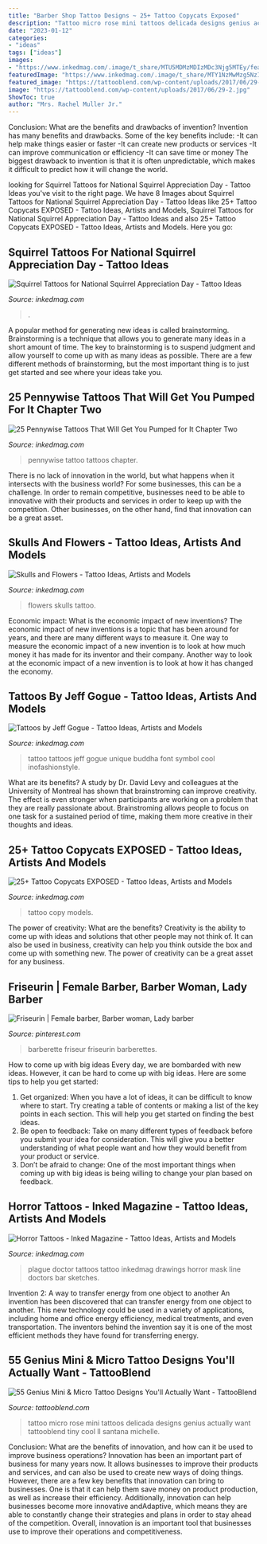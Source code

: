 ```yaml
---
title: "Barber Shop Tattoo Designs ~ 25+ Tattoo Copycats Exposed"
description: "Tattoo micro rose mini tattoos delicada designs genius actually want tattooblend tiny cool ll santana michelle"
date: "2023-01-12"
categories:
- "ideas"
tags: ["ideas"]
images:
- "https://www.inkedmag.com/.image/t_share/MTU5MDMzMDIzMDc3Njg5MTEy/feature.jpg"
featuredImage: "https://www.inkedmag.com/.image/t_share/MTY1NzMwMzg5NzI0MjQzMDM3/pennywise-tattoos-fb.jpg"
featured_image: "https://tattooblend.com/wp-content/uploads/2017/06/29-2.jpg"
image: "https://tattooblend.com/wp-content/uploads/2017/06/29-2.jpg"
ShowToc: true
author: "Mrs. Rachel Muller Jr."
---
```



Conclusion: What are the benefits and drawbacks of invention?
Invention has many benefits and drawbacks. Some of the key benefits include: 
-It can help make things easier or faster 
-It can create new products or services 
-It can improve communication or efficiency 
-It can save time or money 
The biggest drawback to invention is that it is often unpredictable, which makes it difficult to predict how it will change the world.

	

		
looking for Squirrel Tattoos for National Squirrel Appreciation Day - Tattoo Ideas you've visit to the right page. We have 8 Images about Squirrel Tattoos for National Squirrel Appreciation Day - Tattoo Ideas like 25+ Tattoo Copycats EXPOSED - Tattoo Ideas, Artists and Models, Squirrel Tattoos for National Squirrel Appreciation Day - Tattoo Ideas and also 25+ Tattoo Copycats EXPOSED - Tattoo Ideas, Artists and Models. Here you go:
		
    
## Squirrel Tattoos For National Squirrel Appreciation Day - Tattoo Ideas

<img loading=lazy src="https://www.inkedmag.com/.image/t_share/MTY5OTAzOTE2MDE0NjQzMDAz/squirrel.png" onerror="this.onerror=null;this.src='https://tse2.mm.bing.net/th?id=OIP.oxOInPKRGG8rFLH6LrxzVQHaD4&amp;pid=15.1';" alt="Squirrel Tattoos for National Squirrel Appreciation Day - Tattoo Ideas">

_Source: inkedmag.com_

>. 

	

A popular method for generating new ideas is called brainstorming. Brainstorming is a technique that allows you to generate many ideas in a short amount of time. The key to brainstorming is to suspend judgment and allow yourself to come up with as many ideas as possible. There are a few different methods of brainstorming, but the most important thing is to just get started and see where your ideas take you.

    
## 25 Pennywise Tattoos That Will Get You Pumped For It Chapter Two

<img loading=lazy src="https://www.inkedmag.com/.image/t_share/MTY1NzMwMzg5NzI0MjQzMDM3/pennywise-tattoos-fb.jpg" onerror="this.onerror=null;this.src='https://tse2.mm.bing.net/th?id=OIP.NEq8UHZ9icTUtipfZcgHyAHaD4&amp;pid=15.1';" alt="25 Pennywise Tattoos That Will Get You Pumped for It Chapter Two">

_Source: inkedmag.com_

>pennywise tattoo tattoos chapter. 

	

There is no lack of innovation in the world, but what happens when it intersects with the business world? For some businesses, this can be a challenge. In order to remain competitive, businesses need to be able to innovative with their products and services in order to keep up with the competition. Other businesses, on the other hand, find that innovation can be a great asset.

    
## Skulls And Flowers - Tattoo Ideas, Artists And Models

<img loading=lazy src="https://www.inkedmag.com/.image/t_share/MTU5MDMyODU3MTgzMTM1Mzgx/feature.jpg" onerror="this.onerror=null;this.src='https://tse4.mm.bing.net/th?id=OIP.8c2RkxEgiSz4TZOXe61EhQHaHb&amp;pid=15.1';" alt="Skulls and Flowers - Tattoo Ideas, Artists and Models">

_Source: inkedmag.com_

>flowers skulls tattoo. 

	

Economic impact: What is the economic impact of new inventions?
The economic impact of new inventions is a topic that has been around for years, and there are many different ways to measure it. One way to measure the economic impact of a new invention is to look at how much money it has made for its inventor and their company. Another way to look at the economic impact of a new invention is to look at how it has changed the economy.

    
## Tattoos By Jeff Gogue - Tattoo Ideas, Artists And Models

<img loading=lazy src="https://www.inkedmag.com/.image/t_share/MTU5MDMzMDIzMDc3Njg5MTEy/feature.jpg" onerror="this.onerror=null;this.src='https://tse1.mm.bing.net/th?id=OIP.7EsTleIcEpn-LrOPPwP_tgHaHa&amp;pid=15.1';" alt="Tattoos by Jeff Gogue - Tattoo Ideas, Artists and Models">

_Source: inkedmag.com_

>tattoo tattoos jeff gogue unique buddha font symbol cool inofashionstyle. 

	

What are its benefits?
A study by Dr. David Levy and colleagues at the University of Montreal has shown that brainstroming can improve creativity. The effect is even stronger when participants are working on a problem that they are really passionate about. Brainstroming allows people to focus on one task for a sustained period of time, making them more creative in their thoughts and ideas.

    
## 25+ Tattoo Copycats EXPOSED - Tattoo Ideas, Artists And Models

<img loading=lazy src="https://www.inkedmag.com/.image/t_share/MTU5MDMyNDQ5MTY1NTY3NjM3/copy-feat.jpg" onerror="this.onerror=null;this.src='https://tse4.mm.bing.net/th?id=OIP.Nfz0KpCKBdFxKBeGRE9x4AHaF7&amp;pid=15.1';" alt="25+ Tattoo Copycats EXPOSED - Tattoo Ideas, Artists and Models">

_Source: inkedmag.com_

>tattoo copy models. 

	

The power of creativity: What are the benefits?
Creativity is the ability to come up with ideas and solutions that other people may not think of. It can also be used in business, creativity can help you think outside the box and come up with something new. The power of creativity can be a great asset for any business.

    
## Friseurin | Female Barber, Barber Woman, Lady Barber

<img loading=lazy src="https://i.pinimg.com/736x/c0/db/15/c0db15894ea67996922c1f512cdfef48.jpg" onerror="this.onerror=null;this.src='https://tse2.mm.bing.net/th?id=OIP.C2WA-UhX3oY1gLM4l-MDgwAAAA&amp;pid=15.1';" alt="Friseurin | Female barber, Barber woman, Lady barber">

_Source: pinterest.com_

>barberette friseur friseurin barberettes. 

	

How to come up with big ideas
Every day, we are bombarded with new ideas. However, it can be hard to come up with big ideas. Here are some tips to help you get started: 
1. Get organized: When you have a lot of ideas, it can be difficult to know where to start. Try creating a table of contents or making a list of the key points in each section. This will help you get started on finding the best ideas. 
2. Be open to feedback: Take on many different types of feedback before you submit your idea for consideration. This will give you a better understanding of what people want and how they would benefit from your product or service. 
3. Don’t be afraid to change: One of the most important things when coming up with big ideas is being willing to change your plan based on feedback.

    
## Horror Tattoos - Inked Magazine - Tattoo Ideas, Artists And Models

<img loading=lazy src="https://www.inkedmag.com/.image/t_share/MTU5MDMzMDQwNTI2OTExMjU2/plaguedr_feature.jpg" onerror="this.onerror=null;this.src='https://tse3.mm.bing.net/th?id=OIP.V8PtTQXs6kzRfhsHrjpyiwHaHQ&amp;pid=15.1';" alt="Horror Tattoos - Inked Magazine - Tattoo Ideas, Artists and Models">

_Source: inkedmag.com_

>plague doctor tattoos tattoo inkedmag drawings horror mask line doctors bar sketches. 

	

Invention 2: A way to transfer energy from one object to another
An invention has been discovered that can transfer energy from one object to another. This new technology could be used in a variety of applications, including home and office energy efficiency, medical treatments, and even transportation. The inventors behind the invention say it is one of the most efficient methods they have found for transferring energy.

    
## 55 Genius Mini &amp; Micro Tattoo Designs You&#039;ll Actually Want - TattooBlend

<img loading=lazy src="https://tattooblend.com/wp-content/uploads/2017/06/29-2.jpg" onerror="this.onerror=null;this.src='https://tse3.mm.bing.net/th?id=OIP.JCMdQkvtw4-YKPbarNiN3QHaIZ&amp;pid=15.1';" alt="55 Genius Mini &amp; Micro Tattoo Designs You&#039;ll Actually Want - TattooBlend">

_Source: tattooblend.com_

>tattoo micro rose mini tattoos delicada designs genius actually want tattooblend tiny cool ll santana michelle. 

	

Conclusion: What are the benefits of innovation, and how can it be used to improve business operations?
Innovation has been an important part of business for many years now. It allows businesses to improve their products and services, and can also be used to create new ways of doing things. However, there are a few key benefits that innovation can bring to businesses. One is that it can help them save money on product production, as well as increase their efficiency. Additionally, innovation can help businesses become more innovative andAdaptive, which means they are able to constantly change their strategies and plans in order to stay ahead of the competition. Overall, innovation is an important tool that businesses use to improve their operations and competitiveness.

